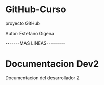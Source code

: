 # GitHub-Curso
proyecto GitHub

Autor: Estefano Gigena

-------MAS LINEAS---------

# Documentacion Dev2
Documentacion del desarrollador 2